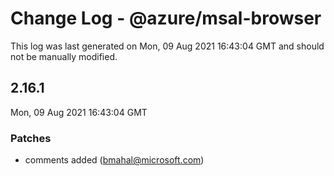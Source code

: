 # Change Log - @azure/msal-browser

This log was last generated on Mon, 09 Aug 2021 16:43:04 GMT and should not be manually modified.

<!-- Start content -->

## 2.16.1

Mon, 09 Aug 2021 16:43:04 GMT

### Patches

- comments added (bmahal@microsoft.com)
